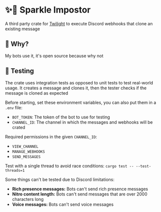 # ✨🥸 Sparkle Impostor

A third party crate for [Twilight](https://github.com/twilight-rs/twilight) to execute Discord webhooks that clone an
existing message

## 🤷 Why?

My bots use it, it's open source because why not

## 🧪 Testing

The crate uses integration tests as opposed to unit tests to test real-world usage. It creates a message and clones it,
then the tester checks if the message is cloned as expected

Before starting, set these environment variables, you can also put them in a `.env` file:

- `BOT_TOKEN`: The token of the bot to use for testing
- `CHANNEL_ID`: The channel in which the messages and webhooks will be crated

Required permissions in the given `CHANNEL_ID`:

- `VIEW_CHANNEL`
- `MANAGE_WEBHOOKS`
- `SEND_MESSAGES`

Test with a single thread to avoid race conditions: `cargo test -- --test-threads=1`

Some things can't be tested due to Discord limitations:

- **Rich presence messages:** Bots can't send rich presence messages
- **Nitro content length:** Bots can't send messages that are over 2000 characters long
- **Voice messages:** Bots can't send voice messages